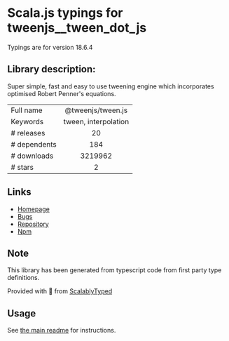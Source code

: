 
# Scala.js typings for tweenjs__tween_dot_js

Typings are for version 18.6.4

## Library description:
Super simple, fast and easy to use tweening engine which incorporates optimised Robert Penner's equations.

|                    |                 |
| ------------------ | :-------------: |
| Full name          | @tweenjs/tween.js |
| Keywords           | tween, interpolation |
| # releases         | 20 |
| # dependents       | 184 |
| # downloads        | 3219962 |
| # stars            | 2 |

## Links
- [Homepage](https://github.com/tweenjs/tween.js)
- [Bugs](https://github.com/tweenjs/tween.js/issues)
- [Repository](https://github.com/tweenjs/tween.js)
- [Npm](https://www.npmjs.com/package/%40tweenjs%2Ftween.js)
    


## Note
This library has been generated from typescript code from first party type definitions.

Provided with :purple_heart: from [ScalablyTyped](https://github.com/oyvindberg/ScalablyTyped)

## Usage
See [the main readme](../../readme.md) for instructions.


